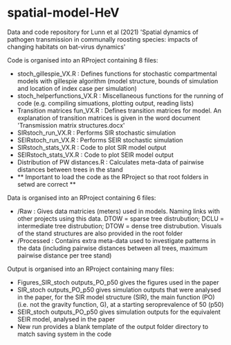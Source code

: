 # spatial-model-HeV
Data and code repository for Lunn et al (2021) 'Spatial dynamics of pathogen transmission in communally roosting species: impacts of changing habitats on bat-virus dynamics'

Code is organised into an RProject containing 8 files:
- stoch_gillespie_VX.R : Defines functions for stochastic compartmental models with gillespie algorithm (model structure, bounds of simulation and location of index case per simulation)
- stoch_helperfunctions_VX.R : Miscellaneous functions for the running of code (e.g. compiling simuations, plotting output, reading lists)
- Transition matrices fun_VX.R : Defines transition matrices for model. An explanation of transition matrices is given in the word document 'Transmission matrix structures.docx'
- SIRstoch_run_VX.R : Performs SIR stochastic simulation
- SEIRstoch_run_VX.R : Performs SEIR stochastic simulation
- SIRstoch_stats_VX.R : Code to plot SIR model output
- SEIRstoch_stats_VX.R : Code to plot SEIR model output
- Distribution of PW distances.R : Calculates meta-data of pairwise distances between trees in the stand
- ** Important to load the code as the RProject so that root folders in setwd are correct **

Data is organised into an RProject containing 6 files:
- /Raw : Gives data matricies (meters) used in models. Naming links with other projects using this data. DTOW = sparse tree distrubution; DCLU = intermediate tree distrubution; DTOW = dense tree distrubution. Visuals of the stand structures are also provided in the root folder
- /Processed : Contains extra meta-data used to investigate patterns in the data (including pairwise distances between all trees, maximum pairwise distance per tree stand)

Output is organised into an RProject containing many files:
- Figures_SIR_stoch outputs_PO_p50 gives the figures used in the paper
- SIR_stoch outputs_PO_p50 gives simulation outputs that were analysed in the paper, for the SIR model structure (SIR), the main function (PO) (i.e. not the gravity function, G), at a starting seroprevalence of 50 (p50)
- SEIR_stoch outputs_PO_p50 gives simulation outputs for the equivalent SEIR model, analysed in the paper
- New run provides a blank template of the output folder directory to match saving system in the code
